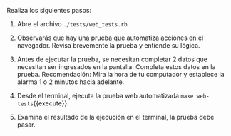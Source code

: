 Realiza los siguientes pasos:

1. Abre el archivo `./tests/web_tests.rb`.

2. Observarás que hay una prueba que automatiza acciones en el navegador. Revisa brevemente la prueba y entiende su lógica.

3. Antes de ejecutar la prueba, se necesitan completar 2 datos que necesitan ser ingresados en la pantalla. Completa estos datos en la prueba. Recomendación: Mira la hora de tu computador y establece la alarma 1 o 2 minutos hacia adelante.

4. Desde el terminal, ejecuta la prueba web automatizada `make web-tests`{{execute}}.

5. Examina el resultado de la ejecución en el terminal, la prueba debe pasar.